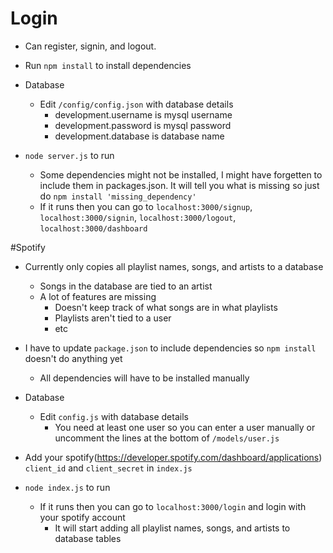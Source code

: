 # Login

- Can register, signin, and logout.

- Run `npm install` to install dependencies

- Database
	- Edit `/config/config.json` with database details
		- development.username is mysql username
		- development.password is mysql password
		- development.database is database name

- `node server.js` to run
	- Some dependencies might not be installed, I might have forgetten to include them in packages.json. It will tell you what is missing so just do `npm install 'missing_dependency'`
	- If it runs then you can go to `localhost:3000/signup`, `localhost:3000/signin`, `localhost:3000/logout`, `localhost:3000/dashboard`

#Spotify

- Currently only copies all playlist names, songs, and artists to a database
	- Songs in the database are tied to an artist
	- A lot of features are missing
		- Doesn't keep track of what songs are in what playlists
		- Playlists aren't tied to a user
		- etc

- I have to update `package.json` to include dependencies so `npm install` doesn't do anything yet
	- All dependencies will have to be installed manually

- Database
	- Edit `config.js` with database details
		- You need at least one user so you can enter a user manually or uncomment the lines at the bottom of `/models/user.js`

- Add your spotify(https://developer.spotify.com/dashboard/applications) `client_id` and `client_secret` in `index.js`

- `node index.js` to run
	- If it runs then you can go to `localhost:3000/login` and login with your spotify account
		- It will start adding all playlist names, songs, and artists to database tables